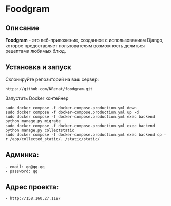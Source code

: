 #  Foodgram

## Описание

**Foodgram** - это веб-приложение, созданное с использованием Django, которое предоставляет пользователям возможность делиться рецептами любимых блюд.

## Установка и запуск
Склонируйте репозиторий на ваш сервер: 
 
``` 
https://github.com/NRenat/foodgram.git
```

Запустить Docker контейнер
```
sudo docker compose -f docker-compose.production.yml down
sudo docker compose -f docker-compose.production.yml up -d
sudo docker compose -f docker-compose.production.yml exec backend python manage.py migrate
sudo docker compose -f docker-compose.production.yml exec backend python manage.py collectstatic
sudo docker compose -f docker-compose.production.yml exec backend cp -r /app/collected_static/. /static/static/
```


## Админка:

```
- email: qq@qq.qq
- password: qq
```

## Адрес проекта:

```
- http://158.160.27.119/
```
